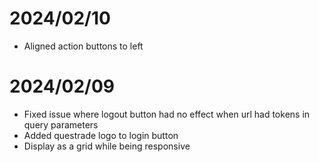 # 2024/02/10

- Aligned action buttons to left

# 2024/02/09

- Fixed issue where logout button had no effect when url had tokens in query parameters
- Added questrade logo to login button
- Display as a grid while being responsive
